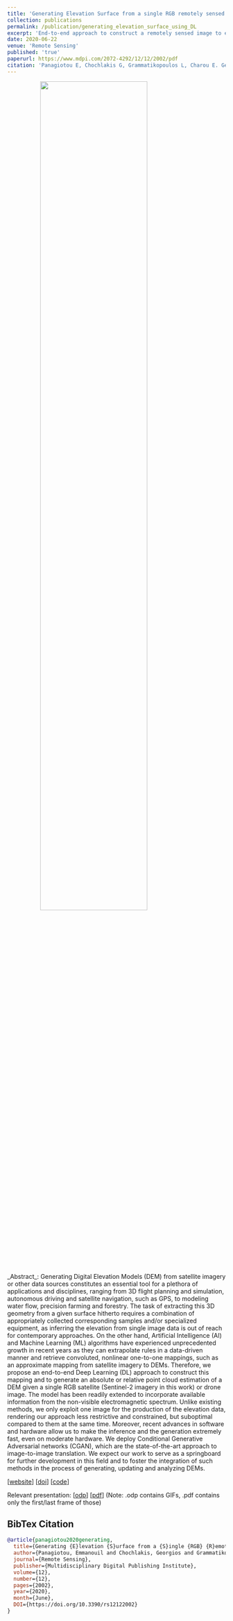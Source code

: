 ```yaml
---
title: 'Generating Elevation Surface from a single RGB remotely sensed image using Deep Learning'
collection: publications
permalink: /publication/generating_elevation_surface_using_DL
excerpt: 'End-to-end approach to construct a remotely sensed image to elevation surface mapping using Conditional Generative Adversarial Networks'
date: 2020-06-22
venue: 'Remote Sensing'
published: 'true'
paperurl: https://www.mdpi.com/2072-4292/12/12/2002/pdf
citation: 'Panagiotou E, Chochlakis G, Grammatikopoulos L, Charou E. Generating Elevation Surface from a Single RGB Remotely Sensed Image Using Deep Learning. Remote Sensing. 2020; 12(12):2002.'
---
```


<img src="https://www.mdpi.com/remotesensing/remotesensing-12-02002/article_deploy/html/images/remotesensing-12-02002-ag-550.jpg" style="display: block; margin-left: auto; margin-right:auto; width: 70%; height: auto;">
<br>
_Abstract_: Generating Digital Elevation Models (DEM) from satellite imagery or other data sources constitutes an essential tool for a plethora of applications and disciplines, ranging from 3D flight planning and simulation, autonomous driving and satellite navigation, such as GPS, to modeling water flow, precision farming and forestry. The task of extracting this 3D geometry from a given surface hitherto requires a combination of appropriately collected corresponding samples and/or specialized equipment, as inferring the elevation from single image data is out of reach for contemporary approaches. On the other hand, Artificial Intelligence (AI) and Machine Learning (ML) algorithms have experienced unprecedented growth in recent years as they can extrapolate rules in a data-driven manner and retrieve convoluted, nonlinear one-to-one mappings, such as an approximate mapping from satellite imagery to DEMs. Therefore, we propose an end-to-end Deep Learning (DL) approach to construct this mapping and to generate an absolute or relative point cloud estimation of a DEM given a single RGB satellite (Sentinel-2 imagery in this work) or drone image. The model has been readily extended to incorporate available information from the non-visible electromagnetic spectrum. Unlike existing methods, we only exploit one image for the production of the elevation data, rendering our approach less restrictive and constrained, but suboptimal compared to them at the same time. Moreover, recent advances in software and hardware allow us to make the inference and the generation extremely fast, even on moderate hardware. We deploy Conditional Generative Adversarial networks (CGAN), which are the state-of-the-art approach to image-to-image translation. We expect our work to serve as a springboard for further development in this field and to foster the integration of such methods in the process of generating, updating and analyzing DEMs.

[[website](https://www.mdpi.com/2072-4292/12/12/2002)] [[doi](https://doi.org/10.3390/rs12122002)] [[code](https://github.com/Panagiotou/ImageToDEM)]

Relevant presentation: [[odp](https://gchochla.github.io/files/rssa2020-presentation.odp)] [[pdf](https://gchochla.github.io/files/rssa2020-presentation.pdf)] (Note: .odp contains GIFs, .pdf contains only the first/last frame of those)

BibTex Citation
-

```bibtex
@article{panagiotou2020generating,
  title={Generating {E}levation {S}urface from a {S}ingle {RGB} {R}emotely {S}ensed {I}mage {U}sing {D}eep {L}earning},
  author={Panagiotou, Emmanouil and Chochlakis, Georgios and Grammatikopoulos, Lazaros and Charou, Eleni},
  journal={Remote Sensing},
  publisher={Multidisciplinary Digital Publishing Institute},
  volume={12},
  number={12},
  pages={2002},
  year={2020},
  month={June},
  DOI={https://doi.org/10.3390/rs12122002}
}
```
